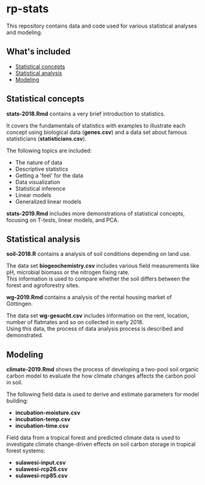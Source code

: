 # rp-stats
This repository contains data and code used for various statistical analyses and modeling.

## What's included

- [Statistical concepts](#statistical-concepts)
- [Statistical analysis](#statistical-analysis)
- [Modeling](#modeling)

## Statistical concepts

**stats-2018.Rmd** contains a very brief introduction to statistics.

It covers the fundamentals of statistics with examples to illustrate each concept using biological data (**genes.csv**) and a data set about famous statisticians (**statisticians.csv**).

The following topics are included:
- The nature of data
- Descriptive statistics
- Getting a 'feel' for the data
- Data visualization
- Statistical inference
- Linear models
- Generalized linear models

**stats-2019.Rmd** includes more demonstrations of statistical concepts, focusing on T-tests, linear models, and PCA.

## Statistical analysis

**soil-2018.R** contains a analysis of soil conditions depending on land use.

The data set **biogeochemistry.csv** includes various field measurements like pH, microbial biomass or the nitrogen fixing rate.   
This information is used to compare whether the soil differs between the forest and agroforestry sites.

**wg-2019.Rmd** contains a analysis of the rental housing market of Göttingen.

The data set **wg-gesucht.csv** includes information on the rent, location, number of flatmates and so on collected in early 2018.   
Using this data, the process of data analysis process is described and demonstrated.

## Modeling

**climate-2019.Rmd** shows the process of developing a two-pool soil organic carbon model to evaluate the how climate changes affects the carbon pool in soil.

The following field data is used to derive and estimate parameters for model building:
- **incubation-moisture.csv**
- **incubation-temp.csv**
- **incubation-time.csv**

Field data from a tropical forest and predicted climate data is used to investigate climate change-driven effects on soil carbon storage in tropical forest systems:
- **sulawesi-input.csv**
- **sulawesi-rcp26.csv**
- **sulawesi-rcp85.csv**
